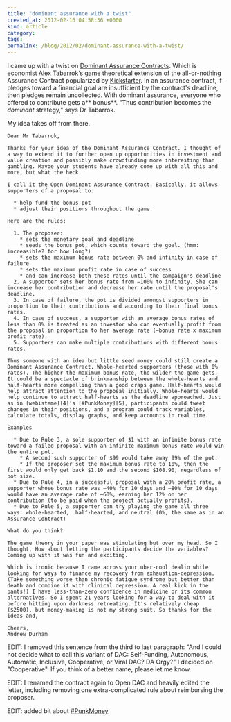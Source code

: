 ```yaml
---
title: "dominant assurance with a twist"
created_at: 2012-02-16 04:58:36 +0000
kind: article
category: 
tags: 
permalink: /blog/2012/02/dominant-assurance-with-a-twist/
---
```


I came up with a twist on [Dominant Assurance Contracts][1]. Which is economist [Alex Tabarrok][2]‘s game theoretical extension of the all-or-nothing Assurance Contract popularized by [Kickstarter][3]. In an assurance contract, if pledges toward a financial goal are insufficient by the contract's deadline, then pledges remain uncollected. With dominant assurance, everyone who offered to contribute gets a** bonus**. "Thus contribution becomes the _dominant_ strategy," says Dr Tabarrok.

My idea takes off from there.

~~~
Dear Mr Tabarrok,

Thanks for your idea of the Dominant Assurance Contract. I thought of a way to extend it to further open up opportunities in investment and value creation and possibly make crowdfunding more interesting than gambling. Maybe your students have already come up with all this and more, but what the heck.

I call it the Open Dominant Assurance Contract. Basically, it allows supporters of a proposal to:

  * help fund the bonus pot
  * adjust their positions throughout the game.

Here are the rules:

  1. The proposer:
    * sets the monetary goal and deadline
    * seeds the bonus pot, which counts toward the goal. (hmm: increasible? for how long?)
    * sets the maximum bonus rate between 0% and infinity in case of failure
    * sets the maximum profit rate in case of success
    * and can increase both these rates until the campaign's deadline
  2. A supporter sets her bonus rate from –100% to infinity. She can increase her contribution and decrease her rate until the proposal's deadline.
  3. In case of failure, the pot is divided amongst supporters in proportion to their contributions and according to their final bonus rates.
  4. In case of success, a supporter with an average bonus rates of less than 0% is treated as an investor who can eventually profit from the proposal in proportion to her average rate (–bonus rate x maximum profit rate).
  5. Supporters can make multiple contributions with different bonus rates.

Thus someone with an idea but little seed money could still create a Dominant Assurance Contract. Whole-hearted supporters (those with 0% rates). The higher the maximum bonus rate, the wilder the game gets. It could be a spectacle of brinkmanship between the whole-hearts and half-hearts more compelling than a good craps game. Half-hearts would help attract attention to the proposal initially. Whole-hearts would help continue to attract half-hearts as the deadline approached. Just as in [webisteme][4]‘s [#PunkMoney][5], participants could tweet changes in their positions, and a program could track variables, calculate totals, display graphs, and keep accounts in real time.

Examples

  * Due to Rule 3, a sole supporter of $1 with an infinite bonus rate toward a failed proposal with an infinite maximum bonus rate would win the entire pot.
    * A second such supporter of $99 would take away 99% of the pot.
    * If the proposer set the maximum bonus rate to 10%, then the first would only get back $1.10 and the second $108.90, regardless of pot size.
  * Due to Rule 4, in a successful proposal with a 20% profit rate, a supporter whose bonus rate was –40% for 10 days and –80% for 10 days would have an average rate of –60%, earning her 12% on her contribution (to be paid when the project actually profits).
  * Due to Rule 5, a supporter can try playing the game all three ways: whole-hearted,  half-hearted, and neutral (0%, the same as in an Assurance Contract)

What do you think?

The game theory in your paper was stimulating but over my head. So I thought, How about letting the participants decide the variables? Coming up with it was fun and exciting.

Which is ironic because I came across your uber-cool dealio while looking for ways to finance my recovery from exhaustion-depression. (Take something worse than chronic fatigue syndrome but better than death and combine it with clinical depression. A real kick in the pants!) I have less-than-zero confidence in medicine or its common alternatives. So I spent 21 years looking for a way to deal with it before hitting upon darkness retreating. It's relatively cheap ($2500), but money-making is not my strong suit. So thanks for the ideas and,

Cheers,
Andrew Durham

~~~

EDIT: I removed this sentence from the third to last paragraph: "And I could not decide what to call this variant of DAC: Self-Funding, Autonomous, Automatic, Inclusive, Cooperative, or Viral DAC? DA Orgy?" I decided on "Cooperative". If you think of a better name, please let me know.

EDIT: I renamed the contract again to Open DAC and heavily edited the letter, including removing one extra-complicated rule about reimbursing the proposer.

EDIT: added bit about [#PunkMoney][5]

   [1]: http://marginalrevolution.com/marginalrevolution/2005/05/assurance_contr.html
   [2]: http://mason.gmu.edu/~atabarro/
   [3]: http://www.kickstarter.com
   [4]: http://webisteme.com
   [5]: http://punkmoney.org
